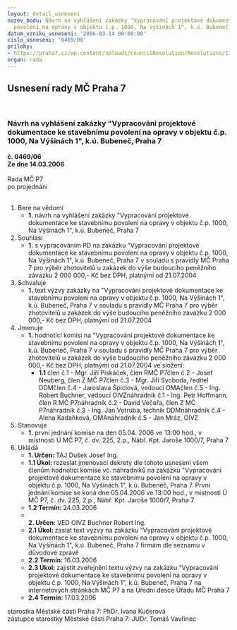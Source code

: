 ```yaml
---
layout: detail_usneseni
nazev_bodu: Návrh na vyhlášení zakázky "Vypracování projektové dokumentace ke stavebnímu
  povolení na opravy v objektu č.p. 1000, Na Výšinách 1", k.ú. Bubeneč, Praha 7
datum_vzniku_usneseni: '2006-03-14 00:00:00'
cislo_usneseni: '0469/06'
prilohy:
- https://praha7.cz/wp-content/uploads/councilResolution/Resolutions/13219/14-v%c3%bdzva-zak%c3%a1zka.doc
organ: rada
---
```

<div id="ucUsn_pList" class="usn">
	<span><h2>Usnesení rady MČ Praha 7 </h2>
<br></span><div class="standBody">
<span><h3>Návrh na vyhlášení zakázky "Vypracování projektové dokumentace ke stavebnímu povolení na opravy v objektu č.p. 1000, Na Výšinách 1", k.ú. Bubeneč, Praha 7</h3></span><div class="center">
		<strong>č. 0469/06</strong><br>
	</div>
<div class="center">
		<strong>Ze dne 14.03.2006</strong><br><br>
	</div>Rada MČ P7<br> po projednání<br><br><ol>
<li>Bere na vědomí<ul><li>
<strong>1.</strong> návrh na vyhlášení zakázky "Vypracování projektové dokumentace ke stavebnímu povolení na opravy v objektu č.p. 1000, Na Výšinách 1", k.ú. Bubeneč, Praha 7</li></ul>
</li>
<li>Souhlasí<ul><li>
<strong>1.</strong> s vypracováním PD na zakázku "Vypracování projektové dokumentace ke stavebnímu povolení na opravy v objektu č.p. 1000, Na Výšinách 1", k.ú. Bubeneč, Praha 7 v souladu s pravidly MČ Praha 7 pro výběr zhotovitelů u zakázek do výše budoucího peněžního závazku 2 000 000,- Kč bez DPH, platnými od 21.07.2004</li></ul>
</li>
<li>Schvaluje<ul><li>
<strong>1.</strong> text výzvy zakázky na "Vypracování projektové dokumentace ke stavebnímu povolení na opravy v objektu č.p. 1000, Na Výšinách 1", k.ú. Bubeneč, Praha 7 v souladu s pravidly MČ Praha 7 pro výběr zhotovitelů u zakázek do výše budoucího peněžního závazku 2 000 000,- Kč bez DPH, platnými od 21.07.2004</li></ul>
</li>
<li>Jmenuje<ul><li>
<strong>1.</strong> hodnotící komisi na "Vypracování projektové dokumentace ke stavebnímu povolení na opravy v objektu č.p. 1000, Na Výšinách 1", k.ú. Bubeneč, Praha 7 v souladu s pravidly MČ Praha 7 pro výběr zhotovitelů u zakázek do výše budoucího peněžního závazku 2 000 000,- Kč bez DPH, platnými od 21.07.2004 ve složení:<ul><li>
<strong>1.1</strong> člen č.1 - Mgr. Jiří Piskáček, člen RMČ P7člen č.2 - Josef Neuberg, člen Z MČ P7člen č.3 - Mgr. Jiří Svoboda, ředitel DDMčlen č.4 - Jaroslava Špiclová, vedoucí OMAčlen č.5 - Ing. Robert Buchner, vedoucí OIVZnáhradník č.1 - Ing. Petr Hoffmann, člen R MČ P7náhradník č.2 - David Večeřa, člen Z MČ P7náhradník č.3 - Ing. Jan Votruba, technik DDMnáhradník č.4 - Alena Kadaňková, OMAnáhradník č.5 - Jan Mráz, OIVZ</li></ul>
</li></ul>
</li>
<li>Stanovuje<ul><li>
<strong>1.</strong> první jednání komise na den 05.04. 2006 ve 13:00 hod., v místnosti Ú MČ P7, č. dv. 225, 2.p., Nábř. Kpt. Jaroše 1000/7, Praha 7</li></ul>
</li>
<li>Ukládá<ul>
<li>
<strong>1. Určen: </strong>TAJ Dušek Josef Ing.</li>
<li>
<strong>1.1 Úkol: </strong>rozeslat jmenovací dekrety dle tohoto usnesení všem členům hodnotící komise vč. náhradníků na zakázku "Vypracování projektové dokumentace ke stavebnímu povolení na opravy v objektu č.p. 1000, Na Výšinách 1", k.ú. Bubeneč, Praha 7. První jednání komise se koná dne 05.04.2006 ve 13:00 hod., v místnosti Ú MČ P7, č. dv. 225, 2.p., Nábř. Kpt. Jaroše 1000/7, Praha 7</li>
<li>
<strong>1.2 Termín: </strong>24.03.2006</li>
<li>
<strong><br>2. Určen: </strong>VED OIVZ Buchner Robert Ing.</li>
<li>
<strong>2.1 Úkol: </strong>zaslat text výzvy na zakázku "Vypracování projektové dokumentace ke stavebnímu povolení na opravy v objektu č.p. 1000, Na Výšinách 1", k.ú. Bubeneč, Praha 7 firmám dle seznamu v důvodové zprávě</li>
<li>
<strong>2.2 Termín: </strong>16.03.2006</li>
<li>
<strong>2.3 Úkol: </strong>zajistit zveřejnění textu výzvy na zakázku "Vypracování projektové dokumentace ke stavebnímu povolení na opravy v objektu č.p. 1000, Na Výšinách 1", k.ú. Bubeneč, Praha 7 na internetových stránkách MČ P7 a na Úřední desce Úřadu MČ Praha 7</li>
<li>
<strong>2.4 Termín: </strong>17.03.2006</li>
</ul>
</li>
</ol>starostka Městské části Praha 7: PhDr. Ivana Kučerová<br>zástupce starostky Městské části Praha 7: JUDr. Tomáš Vavřinec 
</div>
</div>